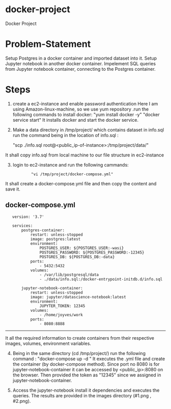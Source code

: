 # docker-project
Docker Project
# Problem-Statement
 Setup Postgres in a docker container and imported  dataset  into it.
 Setup Jupyter notebook in another docker container.
 Impelement SQL queries from Jupyter notebook container, connecting to the Postgres container.
 
 
 # Steps
 
1) create a ec2-instance and enable password authentication
Here  I am using Amazon-linux-machine, so we use yum repository .run the following commands to install docker:
                    "yum install docker -y"
                    "docker service start"
It installs docker and start the docker service.
 

2) Make a data directory in /tmp/project/  which  contains dataset in info.sql
run the command being in the location of info.sql :

    "scp ./info.sql root@<public_ip-of-instance>:/tmp/project/data/"

It shall copy info.sql from local machine to our file structure in ec2-instance




3) login to ec2-instance and run the following cammands:
         
               "vi /tmp/project/docker-compose.yml"


It shall create a docker-compose.yml file and then copy the content and save it.

docker-compose.yml
------------------------------------------------------

       version: '3.7'

       services:
           postgres-container:
               restart: unless-stopped
               image: postgres:latest
               environment:
                   POSTGRES_USER: ${POSTGRES_USER:-wasi}
                   POSTGRES_PASSWORD: ${POSTGRES_PASSWORD:-12345}
                   POSTGRES_DB: ${POSTGRES_DB:-data}
               ports:
                   - 5432:5432
               volumes:
                   - /var/lib/postgresql/data
                   - ./data/info.sql:/docker-entrypoint-initdb.d/info.sql

           jupyter-notebook-container:
               restart: unless-stopped
               image: jupyter/datascience-notebook:latest
               environment:
                   JUPYTER_TOKEN: 12345
               volumes:
                   - /home/joyves/work
               ports:
                   - 8080:8888


-------------------------------------------------------------
It all the required information to create containers from their respective images, volumes, environment variables.  

4) Being in the same directory (cd /tmp/project/)
run the following command :
  "docker-compose up -d "
It executes the .yml file  and create the container (by docker-compose method). Since port no 8080 is for jupyter-notebook-container it can be accessed by <public_ip>:8080 on the browser. Then provided the token as "12345" since we assigned in jupyter-notebook-container.

5) Access the jupyter-notebook install it dependencies and executes the queries.
The results are provided in the images directory (#1.png , #2.png).
